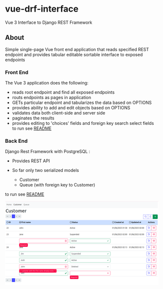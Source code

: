 # vue-drf-interface
Vue 3 Interface to Django REST Framework
## About 
Simple single-page Vue front end application that reads specified REST endpoint and provides tabular editable sortable interface to exposed endpoints
### Front End
The Vue 3 application does the following:

 - reads root endpoint and find all exposed endpoints
 - routs endpoints as pages in application
 - GETs particular endpoint and tabularizes the data based on OPTIONS
 - provides ability to add and edit objects based on OPTIONS 
 - validates data both client-side and server side
 - paginates the results
 - provides editing to 'choices' fields and foreign key search select fields
to run see [README](vue-front-end/README.md)
### Back End
Django Rest Framework with PostgreSQL : 

 - Provides REST API
 - So far only two serialized models
 
   - Customer
   - Queue (with foreign key to Customer)


to run see [README](django-docker/README.md)

![alt text](screenshots/main.png)
